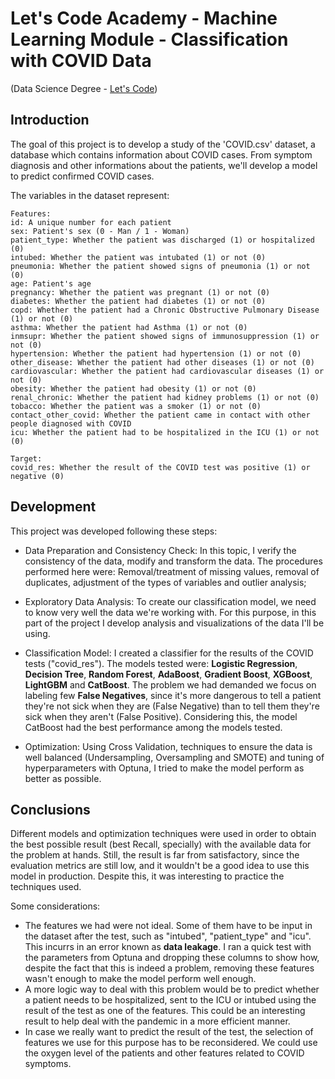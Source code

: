 # Let's Code Academy - Machine Learning Module - Classification with COVID Data
(Data Science Degree - [Let's Code](https://letscode.com.br/))

## Introduction

The goal of this project is to develop a study of the 'COVID.csv' dataset, a database which contains information about COVID cases. From symptom diagnosis and other informations about the patients, we'll develop a model to predict confirmed COVID cases.

The variables in the dataset represent:
	
	Features:
    id: A unique number for each patient
    sex: Patient's sex (0 - Man / 1 - Woman)
    patient_type: Whether the patient was discharged (1) or hospitalized (0)
    intubed: Whether the patient was intubated (1) or not (0)
    pneumonia: Whether the patient showed signs of pneumonia (1) or not (0)
    age: Patient's age
    pregnancy: Whether the patient was pregnant (1) or not (0)
    diabetes: Whether the patient had diabetes (1) or not (0)
    copd: Whether the patient had a Chronic Obstructive Pulmonary Disease (1) or not (0)
    asthma: Whether the patient had Asthma (1) or not (0)
    inmsupr: Whether the patient showed signs of immunosuppression (1) or not (0)
    hypertension: Whether the patient had hypertension (1) or not (0)
    other_disease: Whether the patient had other diseases (1) or not (0)
    cardiovascular: Whether the patient had cardiovascular diseases (1) or not (0)
    obesity: Whether the patient had obesity (1) or not (0)
    renal_chronic: Whether the patient had kidney problems (1) or not (0)
    tobacco: Whether the patient was a smoker (1) or not (0)
    contact_other_covid: Whether the patient came in contact with other people diagnosed with COVID
    icu: Whether the patient had to be hospitalized in the ICU (1) or not (0)
    
	Target:
	covid_res: Whether the result of the COVID test was positive (1) or negative (0) 

## Development

This project was developed following these steps:

- Data Preparation and Consistency Check: In this topic, I verify the consistency of the data, modify and transform the data. The procedures performed here were: Removal/treatment of missing values, removal of duplicates, adjustment of the types of variables and outlier analysis;

- Exploratory Data Analysis: To create our classification model, we need to know very well the data we're working with. For this purpose, in this part of the project I develop analysis and visualizations of the data I'll be using.

- Classification Model: I created a classifier for the results of the COVID tests ("covid_res"). The models tested were: __Logistic Regression__, __Decision Tree__, __Random Forest__, __AdaBoost__, __Gradient Boost__, __XGBoost__, __LightGBM__ and __CatBoost__. The problem we had demanded we focus on labeling few __False Negatives__, since it's more dangerous to tell a patient they're not sick when they are (False Negative) than to tell them they're sick when they aren't (False Positive). Considering this, the model CatBoost had the best performance among the models tested.

- Optimization: Using Cross Validation, techniques to ensure the data is well balanced (Undersampling, Oversampling and SMOTE) and tuning of hyperparameters with Optuna, I tried to make the model perform as better as possible.

## Conclusions

Different models and optimization techniques were used in order to obtain the best possible result (best Recall, specially) with the available data for the problem at hands. Still, the result is far from satisfactory, since the evaluation metrics are still low, and it wouldn't be a good idea to use this model in production. Despite this, it was interesting to practice the techniques used.

Some considerations:

- The features we had were not ideal. Some of them have to be input in the dataset after the test, such as "intubed", "patient_type" and "icu". This incurrs in an error known as __data leakage__. I ran a quick test with the parameters from Optuna and dropping these columns to show how, despite the fact that this is indeed a problem,  removing these features wasn't enough to make the model perform well enough.
- A more logic way to deal with this problem would be to predict whether a patient needs to be hospitalized, sent to the ICU or intubed using the result of the test as one of the features. This could be an interesting result to help deal with the pandemic in a more efficient manner.
- In case we really want to predict the result of the test, the selection of features we use for this purpose has to be reconsidered. We could use the oxygen level of the patients and other features related to COVID symptoms.







